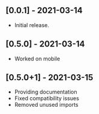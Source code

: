 ## [0.0.1] - 2021-03-14

* Initial release.

## [0.5.0] - 2021-03-14

* Worked on mobile

## [0.5.0+1] - 2021-03-15

* Providing documentation
* Fixed compatibility issues
* Removed unused imports